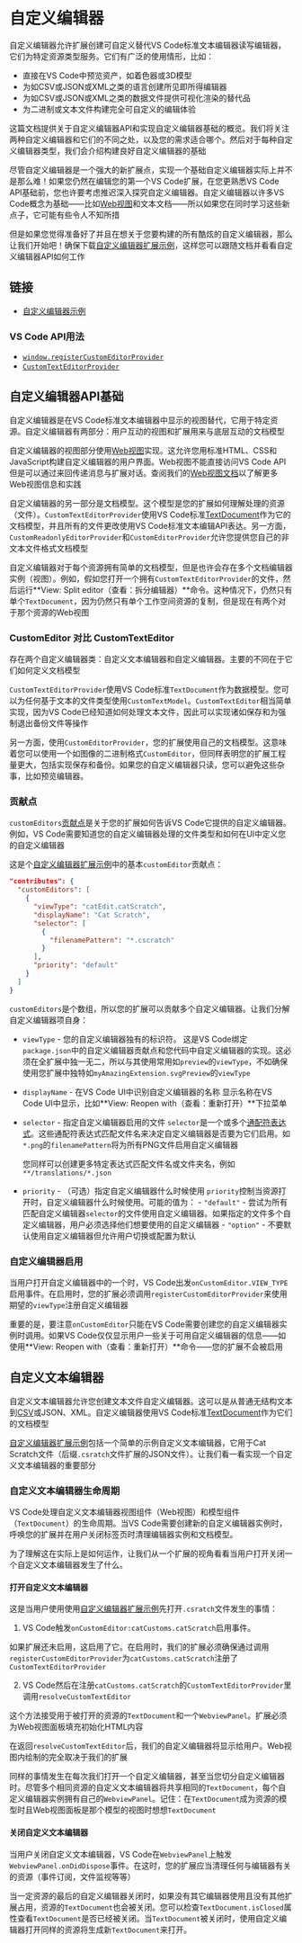 # 自定义编辑器

自定义编辑器允许扩展创建可自定义替代VS Code标准文本编辑器读写编辑器，它们为特定资源类型服务。它们有广泛的使用情形，比如：

- 直接在VS Code中预览资产，如着色器或3D模型
- 为如CSV或JSON或XML之类的语言创建所见即所得编辑器
- 为如CSV或JSON或XML之类的数据文件提供可视化渲染的替代品
- 为二进制或文本文件构建完全可自定义的编辑体验

这篇文档提供关于自定义编辑器API和实现自定义编辑器基础的概览。我们将关注两种自定义编辑器和它们的不同之处，以及您的需求适合哪个。然后对于每种自定义编辑器类型，我们会介绍构建良好自定义编辑器的基础

尽管自定义编辑器是一个强大的新扩展点，实现一个基础自定义编辑器实际上并不是那么难！如果您仍然在编辑您的第一个VS Code扩展，在您更熟悉VS Code API基础前，您也许要考虑推迟深入探究自定义编辑器。自定义编辑器以许多VS Code概念为基础——比如[Web视图](7.%20Web视图.md)和文本文档——所以如果您在同时学习这些新点子，它可能有些令人不知所措

但是如果您觉得准备好了并且在想关于您要构建的所有酷炫的自定义编辑器，那么让我们开始吧！确保下载[自定义编辑器扩展示例](https://github.com/microsoft/vscode-extension-samples/tree/main/custom-editor-sample)，这样您可以跟随文档并看看自定义编辑器API如何工作

## 链接

- [自定义编辑器示例](https://github.com/microsoft/vscode-extension-samples/tree/main/custom-editor-sample)

### VS Code API用法

- [`window.registerCustomEditorProvider`](/9.%20参考/1.%20VS%20Code%20API.md#window)
- [`CustomTextEditorProvider`](/9.%20参考/1.%20VS%20Code%20API.md#CustomTextEditorProvider)

## 自定义编辑器API基础

自定义编辑器是在VS Code标准文本编辑器中显示的视图替代，它用于特定资源。自定义编辑器有两部分：用户互动的视图和扩展用来与底层互动的文档模型

自定义编辑器的视图部分使用[Web视图](7.%20Web视图.md)实现。这允许您用标准HTML、CSS和JavaScript构建自定义编辑器的用户界面。Web视图不能直接访问VS Code API但是可以通过来回传递消息与扩展对话。查阅我们的[Web视图文档](7.%20Web视图.md)以了解更多Web视图信息和实践

自定义编辑器的另一部分是文档模型。这个模型是您的扩展如何理解处理的资源（文件）。`CustomTextEditorProvider`使用VS Code标准[TextDocument](/9.%20参考/1.%20VS%20Code%20API.md#workspace)作为它的文档模型，并且所有的文件更改使用VS Code标准文本编辑API表达。另一方面，`CustomReadonlyEditorProvider`和`CustomEditorProvider`允许您提供您自己的非文本文件格式文档模型

自定义编辑器对于每个资源拥有简单的文档模型，但是也许会存在多个文档编辑器实例（视图）。例如，假如您打开一个拥有`CustomTextEditorProvider`的文件，然后运行**View: Split editor（查看：拆分编辑器）**命令。这种情况下，仍然只有单个`TextDocument`，因为仍然只有单个工作空间资源的复制，但是现在有两个对于那个资源的Web视图

### CustomEditor 对比 CustomTextEditor

存在两个自定义编辑器类：自定义文本编辑器和自定义编辑器。主要的不同在于它们如何定义文档模型

`CustomTextEditorProvider`使用VS Code标准`TextDocument`作为数据模型。您可以为任何基于文本的文件类型使用`CustomTextModel`。`CustomTextEditor`相当简单实现，因为VS Code已经知道如何处理文本文件，因此可以实现诸如保存和为强制退出备份文件等操作

另一方面，使用`CustomEditorProvider`，您的扩展使用自己的文档模型。这意味着您可以使用一个如图像的二进制格式`CustomEditor`，但同样表明您的扩展工程量更大，包括实现保存和备份。如果您的自定义编辑器只读，您可以避免这些杂事，比如预览编辑器。

### 贡献点

`customEditors`[贡献点](/9.%20参考/2.%20贡献点.md)是关于您的扩展如何告诉VS Code它提供的自定义编辑器。例如，VS Code需要知道您的自定义编辑器处理的文件类型和如何在UI中定义您的自定义编辑器

这是个[自定义编辑器扩展示例](https://github.com/microsoft/vscode-extension-samples/tree/main/custom-editor-sample)中的基本`customEditor`贡献点：
```json
"contributes": {
  "customEditors": [
    {
      "viewType": "catEdit.catScratch",
      "displayName": "Cat Scratch",
      "selector": [
        {
          "filenamePattern": "*.cscratch"
        }
      ],
      "priority": "default"
    }
  ]
}
```

`customEditors`是个数组，所以您的扩展可以贡献多个自定义编辑器。让我们分解自定义编辑器项自身：

- `viewType` - 您的自定义编辑器独有的标识符。
    这是VS Code绑定`package.json`中的自定义编辑器贡献点和您代码中自定义编辑器的实现。这必须在全扩展中独一无二，所以与其使用常用如`preview`的`viewType`，不如确保使用您扩展中独特如`myAmazingExtension.svgPreview`的`viewType`
- `displayName` - 在VS Code UI中识别自定义编辑器的名称
    显示名称在VS Code UI中显示，比如**View: Reopen with（查看：重新打开）**下拉菜单
- `selector` - 指定自定义编辑器启用的文件
    `selector`是一个或多个[通配符表达式](https://code.visualstudio.com/docs/editor/glob-patterns)。这些通配符表达式匹配文件名来决定自定义编辑器是否要为它们启用。如`*.png`的`filenamePattern`将为所有PNG文件启用自定义编辑器
    
    您同样可以创建更多特定表达式匹配文件名或文件夹名，例如`**/translations/*.json`

- `priority` - （可选）指定自定义编辑器什么时候使用
    `priority`控制当资源打开时，自定义编辑器什么时候使用。可能的值为：
        - `"default"` - 尝试为所有匹配自定义编辑器`selector`的文件使用自定义编辑器。如果指定的文件多个自定义编辑器，用户必须选择他们想要使用的自定义编辑器
        - `"option"` - 不要默认使用自定义编辑器但允许用户切换或配置为默认

### 自定义编辑器启用

当用户打开自定义编辑器中的一个时，VS Code出发`onCustomEditor.VIEW_TYPE`启用事件。在启用时，您的扩展必须调用`registerCustomEditorProvider`来使用期望的`viewType`注册自定义编辑器

重要的是，要注意`onCustomEditor`只能在VS Code需要创建您的自定义编辑器实例时调用。如果VS Code仅仅显示用户一些关于可用自定义编辑器的信息——如使用**View: Reopen with（查看：重新打开）**命令——您的扩展不会被启用

## 自定义文本编辑器

自定义文本编辑器允许您创建文本文件自定义编辑器。这可以是从普通无结构文本到[CSV](https://en.wikipedia.org/wiki/Comma-separated_values)或JSON、XML。自定义编辑器使用VS Code标准[TextDocument](/9.%20参考/1.%20VS%20Code%20API.md#TextDocument)作为它们的文档模型

[自定义编辑器扩展示例](https://github.com/microsoft/vscode-extension-samples/tree/main/custom-editor-sample)包括一个简单的示例自定义文本编辑器，它用于Cat Scratch文件（后缀`.csratch`文件扩展的JSON文件）。让我们看一看实现一个自定义文本编辑器的重要部分

### 自定义文本编辑器生命周期

VS Code处理自定义文本编辑器视图组件（Web视图）和模型组件（`TextDocument`）的生命周期。当VS Code需要创建新的自定义编辑器实例时，呼唤您的扩展并在用户关闭标签页时清理编辑器实例和文档模型。

为了理解这在实际上是如何运作，让我们从一个扩展的视角看看当用户打开关闭一个自定义文本编辑器发生了什么。

#### 打开自定义文本编辑器

这是当用户使用使用[自定义编辑器扩展示例](https://github.com/microsoft/vscode-extension-samples/tree/main/custom-editor-sample)先打开`.csratch`文件发生的事情：

1. VS Code触发`onCustomEditor:catCustoms.catScratch`启用事件。

如果扩展还未启用，这启用了它。在启用时，我们的扩展必须确保通过调用`registerCustomEditorProvider`为`catCustoms.catScratch`注册了`CustomTextEditorProvider`

2. VS Code然后在注册`catCustoms.catScratch`的`CustomTextEditorProvider`里调用`resolveCustomTextEditor`

这个方法接受用于被打开的资源的`TextDocument`和一个`WebviewPanel`。扩展必须为Web视图面板填充初始化HTML内容

在返回`resolveCustomTextEditor`后，我们的自定义编辑器将显示给用户。Web视图内绘制的完全取决于我们的扩展

同样的事情发生在每次我们打开一个自定义编辑器，甚至当您切分自定义编辑器时。尽管多个相同资源的自定义文本编辑器将共享相同的`TextDocument`，每个自定义编辑器实例拥有自己的`WebviewPanel`。记住：在`TextDocument`成为资源的模型时且Web视图面板是那个模型的视图时想想`TextDocument`

#### 关闭自定义文本编辑器

当用户关闭自定义文本编辑器，VS Code在`WebviewPanel`上触发`WebviewPanel.onDidDispose`事件。在这时，您的扩展应当清理任何与编辑器有关的资源（事件订阅，文件监视等等）

当一定资源的最后的自定义编辑器关闭时，如果没有其它编辑器使用且没有其他扩展占用，资源的`TextDocument`也会被关闭。您可以检查`TextDocument.isClosed`属性查看`TextDocument`是否已经被关闭。当`TextDocument`被关闭时，使用自定义编辑器打开同样的资源将生成新`TextDocument`来打开。